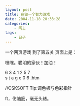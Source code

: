 ```yaml
--- 
layout: post
title: 在做一个智力游戏
date: 2004-11-18 20:33:28
categories:
    - 网志
tags:
    - 日子
---
```

一个网页游戏 
到了第五关 
页面上是： 

嘿嘿。聪明的家伙！加油！ 

6 3 4 1 2 5 7   
s t a g e 0 6 .htm 


//CSKSOFT Tip:调色板与色彩指针 



ft，伤脑筋，毫无头绪。
